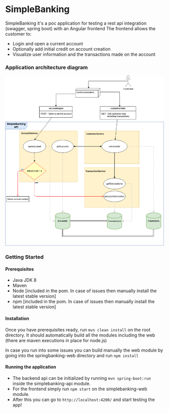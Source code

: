 # SimpleBanking

SimpleBanking it's a poc application for testing a rest api integration (swagger, spring boot) with an Angular frontend
The frontend allows the customer to:
 
 - Login and open a current account
 - Optionally add initial credit on account creation
 - Visualize user information and the transactions made on the account
 
### Application architecture diagram
 
 ![SimpleBanking Architecture](docs/SimpleBanking_Architecture.png)

### Getting Started

#### Prerequisites

- Java JDK 8
- Maven 
- Node [included in the pom. In case of issues then manually install the latest stable version]
- npm  [included in the pom. In case of issues then manually install the latest stable version]

#### Installation

Once you have prerequisites ready, run `mvn clean install` on the root directory. 
It should automatically build all the modules including the web (there are maven executions in place for node.js)

In case you run into some issues you can build manually the web module by going into the springbanking-web directory and run `npm install`

#### Running the application

- The backend api can be initialized by running `mvn spring-boot:run` inside the simplebanking-api module.
- For the frontend simply run `npm start` on the simplebanking-web module. 
- After this you can go to `http://localhost:4200/` and start testing the app!